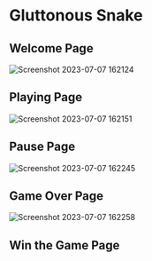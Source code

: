 # Gluttonous Snake


## Welcome Page
![Screenshot 2023-07-07 162124](https://github.com/Milkyway1997/Simple-Python-Applications/assets/73594399/899008b9-e35b-4e6d-81ba-b7ba9b38b067)

## Playing Page
![Screenshot 2023-07-07 162151](https://github.com/Milkyway1997/Simple-Python-Applications/assets/73594399/8458f969-35c4-4980-b718-2f9f6dd23a17)

## Pause Page
![Screenshot 2023-07-07 162245](https://github.com/Milkyway1997/Simple-Python-Applications/assets/73594399/e64c74df-3663-442f-adce-02598e4acee2)

## Game Over Page
![Screenshot 2023-07-07 162258](https://github.com/Milkyway1997/Simple-Python-Applications/assets/73594399/87aa5a0b-68ad-4863-82f0-2bc4a8375d20)

## Win the Game Page
